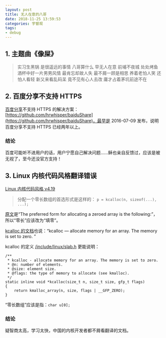 ```yaml
---
layout: post
title: 无人在意的八哥
date: 2018-11-25 13:59:53
categories: 宇督观
tags:
- debug
---
```

## 1. 主题曲《像屎》

> 实习生黑锅
> 是很遥远的事情
> 八哥算什么
> 早无人在意
> 前埔不夜城
> 处处烤鱼
> 酒杯中好一片男男风情
> 最肯忘却故人失
> 最不屑一顾是相思
> 养着老怕人笑
> 还怕人看轻
> 新又来看乱码呆
> 竟不见有心人去改
> 庸才占着茅坑前途不在

## 2. 百度分享不支持 HTTPS

[百度分享](http://share.baidu.com/code)不支持 HTTPS 的解决方案：[https://github.com/hrwhisper/baiduShare](https://github.com/hrwhisper/baiduShare)，最早是 2016-07-09 发布，说明百度分享不支持 HTTPS 已经两年以上。

### 结论

百度可能听不进用户的话，用户宁愿自己解决问题……稣也亲自反馈过，应该是被无视了，至今还没官方支持！

## 3. Linux 内核代码风格翻译错误

[Linux 内核代码风格 v4.19](https://www.kernel.org/doc/html/v4.19/translations/zh_CN/coding-style.html#id12)

> 分配一个零长数组的首选形式是这样的：
> `p = kcalloc(n, sizeof(...), ...);`

[原文](https://www.kernel.org/doc/html/latest/process/coding-style.html#allocating-memory
)是“The preferred form for allocating a zeroed array is the following:”，所以“零长”应该改为“填零”。

[kcalloc 的文档](https://www.kernel.org/doc/htmldocs/kernel-api/API-kcalloc.html)也说：“kcalloc — allocate memory for an array. The memory is set to zero. ”

kcalloc 的定义 [/include/linux/slab.h](https://github.com/torvalds/linux/blob/v4.19/include/linux/slab.h) 更能说明：

```
/**
 * kcalloc - allocate memory for an array. The memory is set to zero.
 * @n: number of elements.
 * @size: element size.
 * @flags: the type of memory to allocate (see kmalloc).
 */
static inline void *kcalloc(size_t n, size_t size, gfp_t flags)
{
	return kmalloc_array(n, size, flags | __GFP_ZERO);
}
```

“零长数组”应该是指：`char u[0];`

### 结论

疑智商太高，学习太快，中国的内核开发者都不屑看翻译的文档。
